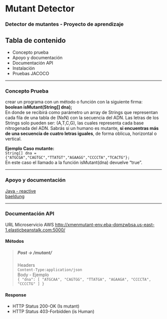 # Mutant Detector
### Detector de mutantes - Proyecto de aprendizaje

## Tabla de contenido
- Concepto prueba
- Apoyo y documentación
- Documentación API
- Instalación
- Pruebas JACOCO

---

### Concepto Prueba
crear un programa con un método o función con la siguiente firma:<br>
**boolean isMutant(String[] dna);**<br>
En donde se recibirá como parámetro un array de Strings que representan cada fila de una tabla
de (NxN) con la secuencia del ADN. Las letras de los Strings solo pueden ser: (A,T,C,G), las
cuales representa cada base nitrogenada del ADN.
Sabrás si un humano es mutante, **si encuentras más de una secuencia de cuatro letras
iguales**, de forma oblicua, horizontal o vertical.<br>

**Ejemplo Caso mutante:** <br>
`String[] dna = {"ATGCGA","CAGTGC","TTATGT","AGAAGG","CCCCTA","TCACTG"};` <br>
En este caso el llamado a la función isMutant(dna) devuelve “true”.

---

### Apoyo y documentación
[Java - reactive](https://www.youtube.com/watch?v=i0lJZeLdAi8&ab_channel=miw-upm) <br>
[baeldung](https://www.baeldung.com/)

---

### Documentación API
URL Microservicio AWS
http://xmenmutant-env.eba-dqmzwbsa.us-east-1.elasticbeanstalk.com:5000/

#### Métodos
> ##### Post -> /mutant/
> Headers <br>
> `Content-Type:application/json` <br>
> Body - Ejemplo <br>
> `{
    "dna": [
        "ATGCAA",
        "CAGTGG",
        "TTATGA",
        "AGAAGA",
        "CCCCTA",
        "CCCCTG"
    ]
}`<br>
#### Response
- HTTP Status 200-OK (Is mutant)
- HTTP Status 403-Forbidden (is Human)



